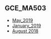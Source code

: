 ## GCE_MA503

- [May_2019](https://github.com/JiaminJIAN/GCE_MA503/blob/master/GCE_May2019.pdf)
- [January_2019](https://github.com/JiaminJIAN/GCE_MA503/blob/master/GCE_January2019.pdf)
- [August 2018](https://github.com/JiaminJIAN/GCE_MA503/blob/master/GCE_August2018.pdf)
